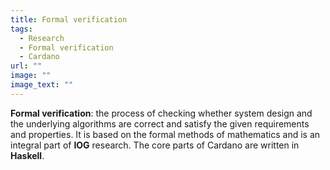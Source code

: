 ```yaml
---
title: Formal verification
tags:
  - Research
  - Formal verification
  - Cardano
url: ""
image: ""
image_text: ""
---
```


**Formal verification**: the process of checking whether system design and the underlying algorithms are correct and satisfy the given requirements and properties. It is based on the formal methods of mathematics and is an integral part of **IOG** research. The core parts of Cardano are written in **Haskell**.
